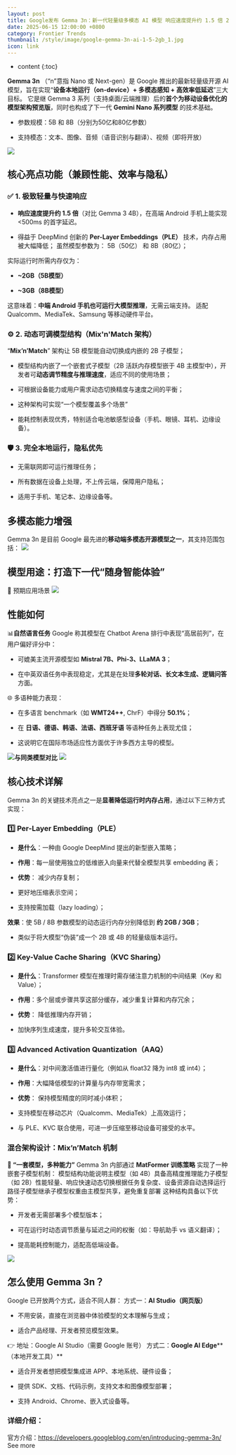```yaml
---
layout: post
title: Google发布 Gemma 3n：新一代轻量级多模态 AI 模型 响应速度提升约 1.5 倍 2GB内存手机即可运行
date: 2025-06-15 12:00:00 +0800
category: Frontier Trends
thumbnail: /style/image/google-gemma-3n-ai-1-5-2gb_1.jpg
icon: link
---
```

* content
{:toc}

**Gemma 3n** （“n”意指 Nano 或 Next-gen）是 Google 推出的最新轻量级开源 AI 模型，旨在实现“**设备本地运行（on-device）+ 多模态感知 + 高效率低延迟**”三大目标。
它是继 Gemma 3 系列（支持桌面/云端推理）后的**首个为移动设备优化的模型架构预览版**，同时也构成了下一代 **Gemini Nano 系列模型** 的技术基础。

- 参数规模：5B 和 8B（分别为50亿和80亿参数）

- 支持模态：文本、图像、音频（语音识别与翻译）、视频（即将开放）

![](https://assets-v2.circle.so/hnczcohntm5qbb9qlgsrlcbwgcln)
## 核心亮点功能（兼顾性能、效率与隐私）

### ✅ 1. 极致轻量与快速响应

- **响应速度提升约 1.5 倍**（对比 Gemma 3 4B），在高端 Android 手机上能实现<500ms 的首字延迟。

- 得益于 DeepMind 创新的 **Per-Layer Embeddings（PLE）** 技术，内存占用被大幅降低；
虽然模型参数为：
5B（50亿） 和 8B（80亿）；

实际运行时所需内存仅为：

- **~2GB（5B模型）**

- **~3GB（8B模型）**

这意味着：**中端 Android 手机也可运行大模型推理**，无需云端支持。
适配 Qualcomm、MediaTek、Samsung 等移动硬件平台。

### ⚙️ 2. 动态可调模型结构（Mix'n'Match 架构）
“**Mix’n’Match**” 架构让 5B 模型能自动切换成内嵌的 2B 子模型；

- 模型结构内嵌了一个嵌套式子模型（2B 活跃内存模型嵌于 4B 主模型中），开发者可**动态调节精度与推理速度**，适应不同的使用场景；

- 可根据设备能力或用户需求动态切换精度与速度之间的平衡；

- 这种架构可实现“一个模型覆盖多个场景”

- 能耗控制表现优秀，特别适合电池敏感型设备（手机、眼镜、耳机、边缘设备）。

### 🛡️ 3. 完全本地运行，隐私优先

- 无需联网即可运行推理任务；

- 所有数据在设备上处理，不上传云端，保障用户隐私；

- 适用于手机、笔记本、边缘设备等。

## 多模态能力增强
Gemma 3n 是目前 Google 最先进的**移动端多模态开源模型之一**，其支持范围包括：
![](https://assets-v2.circle.so/cpksy3sc0xplnt493agu9jpuq523)
## 模型用途：打造下一代“随身智能体验”
📱 预期应用场景
![](https://assets-v2.circle.so/g7c93o6x5jnbec10e85xlig94a8f)
## 性能如何
📊**自然语言任务**
Google 称其模型在 Chatbot Arena 排行中表现“高居前列”，在用户偏好评分中：

- 可媲美主流开源模型如 **Mistral 7B、Phi-3、LLaMA 3**；

- 在中英双语任务中表现稳定，尤其是在处理**多轮对话、长文本生成、逻辑问答**方面。

🌐 多语种能力表现：

- 在多语言 benchmark（如 **WMT24++**, ChrF）中得分 **50.1%**；

- 在 **日语、德语、韩语、法语、西班牙语** 等语种任务上表现尤佳；

- 这说明它在国际市场适应性方面优于许多西方主导的模型。

![](https://assets-v2.circle.so/q3gqwbs882gpmx3zb9py5cjm05n7)**与同类模型对比**
![](https://assets-v2.circle.so/m7wgcgosr55t605rfggtwzbn1x93)
## 核心技术详解
Gemma 3n 的关键技术亮点之一是**显著降低运行时内存占用**，通过以下三种方式实现：

### 1️⃣ Per-Layer Embedding（PLE）

- **是什么**：一种由 Google DeepMind 提出的新型嵌入策略；

- **作用**：每一层使用独立的低维嵌入向量来代替全模型共享 embedding 表；

- **优势**：
减少内存复制；

- 更好地压缩表示空间；

- 支持按需加载（lazy loading）；

**效果**：使 5B / 8B 参数模型的动态运行内存分别降低到 **约 2GB / 3GB**；

- 类似于将大模型“伪装”成一个 2B 或 4B 的轻量级版本运行。

### 2️⃣ Key-Value Cache Sharing（KVC Sharing）

- **是什么**：Transformer 模型在推理时需存储注意力机制的中间结果（Key 和 Value）；

- **作用**：多个层或步骤共享这部分缓存，减少重复计算和内存冗余；

- **优势**：
降低推理内存开销；

- 加快序列生成速度，提升多轮交互体验。

### 3️⃣ Advanced Activation Quantization（AAQ）

- **是什么**：对中间激活值进行量化（例如从 float32 降为 int8 或 int4）；

- **作用**：大幅降低模型的计算量与内存带宽需求；

- **优势**：
保持模型精度的同时减小体积；

- 支持模型在移动芯片（Qualcomm、MediaTek）上高效运行；

- 与 PLE、KVC 联合使用，可进一步压缩至移动设备可接受的水平。

### 混合架构设计：Mix’n’Match 机制
**🧩 “一套模型，多种能力”**
Gemma 3n 内部通过 **MatFormer 训练策略** 实现了一种嵌套子模型机制：
模型结构功能说明主模型（如 4B）具备高精度推理能力子模型（如 2B）性能轻量、响应快速动态切换根据任务复杂度、设备资源自动选择运行路径子模型继承子模型权重由主模型共享，避免重复部署
这种结构具备以下优势：

- 开发者无需部署多个模型版本；

- 可在运行时动态调节质量与延迟之间的权衡（如：导航助手 vs 语义翻译）；

- 提高能耗控制能力，适配高低端设备。

![](https://assets-v2.circle.so/feusty2yr9s1s7qcz5dzvsw6tmy9)
## 怎么使用 Gemma 3n？
Google 已开放两个方式，适合不同人群：
方式一：**AI Studio（网页版）**

- 不用安装，直接在浏览器中体验模型的文本理解与生成；

- 适合产品经理、开发者预览模型效果。

👉 地址：Google AI Studio（需要 Google 账号）
方式二：**Google AI Edge****（本地开发工具）**

- 适合开发者想把模型集成进 APP、本地系统、硬件设备；

- 提供 SDK、文档、代码示例，支持文本和图像模型部署；

- 支持 Android、Chrome、嵌入式设备等。

### 详细介绍：
官方介绍：https://developers.googleblog.com/en/introducing-gemma-3n/
See more